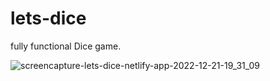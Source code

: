 # lets-dice
fully functional Dice game.

![screencapture-lets-dice-netlify-app-2022-12-21-19_31_09](https://user-images.githubusercontent.com/90088021/208929291-f4363d84-7c04-45fc-9b06-311e28307795.png)

